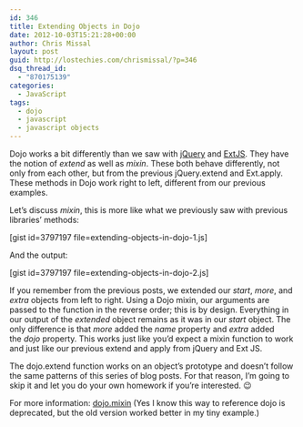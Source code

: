 ```yaml
---
id: 346
title: Extending Objects in Dojo
date: 2012-10-03T15:21:28+00:00
author: Chris Missal
layout: post
guid: http://lostechies.com/chrismissal/?p=346
dsq_thread_id:
  - "870175139"
categories:
  - JavaScript
tags:
  - dojo
  - javascript
  - javascript objects
---
```

Dojo works a bit differently than we saw with [jQuery](http://lostechies.com/chrismissal/2012/09/27/extending-objects-in-jquery/ "Extending Objects in jQuery") and [ExtJS](http://lostechies.com/chrismissal/2012/10/02/extending-objects-in-ext-js/ "Extending Objects in Ext JS"). They have the notion of _extend_ as well as _mixin_. These both behave differently, not only from each other, but from the previous jQuery.extend and Ext.apply. These methods in Dojo work right to left, different from our previous examples.

Let&#8217;s discuss _mixin_, this is more like what we previously saw with previous libraries&#8217; methods:

[gist id=3797197 file=extending-objects-in-dojo-1.js]

And the output:

[gist id=3797197 file=extending-objects-in-dojo-2.js]

If you remember from the previous posts, we extended our _start_, _more_, and _extra_ objects from left to right. Using a Dojo mixin, our arguments are passed to the function in the reverse order; this is by design. Everything in our output of the _extended_ object remains as it was in our _start_ object. The only difference is that _more_ added the _name_ property and _extra_ added the _dojo_ property. This works just like you&#8217;d expect a mixin function to work and just like our previous extend and apply from jQuery and Ext JS.

The dojo.extend function works on an object&#8217;s prototype and doesn&#8217;t follow the same patterns of this series of blog posts. For that reason, I&#8217;m going to skip it and let you do your own homework if you&#8217;re interested. 😉

For more information: [dojo.mixin](http://dojotoolkit.org/reference-guide/1.8/dojo/mixin.html) (Yes I know this way to reference dojo is deprecated, but the old version worked better in my tiny example.)